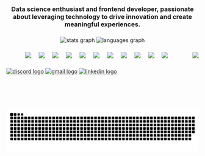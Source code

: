<h3 align="center">Data science enthusiast and frontend developer, passionate about leveraging technology to drive innovation and create meaningful experiences.</h3>

###

<div align="center">
  <img src="https://github-readme-stats.vercel.app/api?username=MuhammedZohaib&hide_title=false&hide_rank=false&show_icons=true&include_all_commits=true&count_private=true&disable_animations=false&theme=dracula&locale=en&hide_border=false" height="150" alt="stats graph"  />
  <img src="https://github-readme-stats.vercel.app/api/top-langs?username=MuhammedZohaib&locale=en&hide_title=false&layout=compact&card_width=320&langs_count=5&theme=dracula&hide_border=false" height="150" alt="languages graph"  />
</div>

###

<img align="right" height="150" src="https://i.pinimg.com/originals/d6/1c/d7/d61cd79401ecbb4eff3aaaa7337b3104.gif"  />

### 

<div align="center">
  <img src="https://cdn.jsdelivr.net/gh/devicons/devicon@latest/icons/python/python-original-wordmark.svg" height="70" />
  <img width="12" />
  <img src="https://cdn.jsdelivr.net/gh/devicons/devicon@latest/icons/tensorflow/tensorflow-original-wordmark.svg" height="70" />
  <img width="12" />
  <img src="https://cdn.jsdelivr.net/gh/devicons/devicon@latest/icons/pytorch/pytorch-original-wordmark.svg" height="70" />
  <img width="12" />
  <img src="https://cdn.jsdelivr.net/gh/devicons/devicon@latest/icons/scikitlearn/scikitlearn-original.svg" height="70" />
  <img width="12" />
  <img src="https://cdn.jsdelivr.net/gh/devicons/devicon@latest/icons/numpy/numpy-original-wordmark.svg" height="70" />
  <img width="12" />
  <img src="https://cdn.jsdelivr.net/gh/devicons/devicon@latest/icons/pandas/pandas-original-wordmark.svg" height="70" />
  <img width="12" />
  <img src="https://cdn.jsdelivr.net/gh/devicons/devicon@latest/icons/fastapi/fastapi-plain-wordmark.svg" height="70" />
  <img width="12" />
  <img src="https://cdn.jsdelivr.net/gh/devicons/devicon@latest/icons/openapi/openapi-original-wordmark.svg" height="70" />
  <img width="12" />
  <img src="https://cdn.jsdelivr.net/gh/devicons/devicon@latest/icons/docker/docker-original-wordmark.svg" height="70" />
  <img width="12" />
  <img src="https://cdn.jsdelivr.net/gh/devicons/devicon@latest/icons/mysql/mysql-original-wordmark.svg" height="70"  />
  <img width="12" />
  <img src="https://cdn.jsdelivr.net/gh/devicons/devicon@latest/icons/jupyter/jupyter-original-wordmark.svg" height="70" />
  <img width="12" />
</div>

### 

<div align="left">
  <a href="https://discord.com/users/691841511339589652"><img src="https://img.shields.io/static/v1?message=Discord&logo=discord&label=&color=7289DA&logoColor=white&labelColor=&style=for-the-badge" height="35" alt="discord logo" /></a>
  <a href="mailto:alizuhaib828@gmail.com"><img src="https://img.shields.io/static/v1?message=Gmail&logo=gmail&label=&color=D14836&logoColor=white&labelColor=&style=for-the-badge" height="35" alt="gmail logo" /></a>
  <a href="https://www.linkedin.com/in/muhammadzohaib0/"><img src="https://img.shields.io/static/v1?message=LinkedIn&logo=linkedin&label=&color=0077B5&logoColor=white&labelColor=&style=for-the-badge" height="35" alt="linkedin logo" /></a>
</div>


### 

<br clear="both">
<img src="https://raw.githubusercontent.com/MuhammedZohaib/MuhammedZohaib/output/snake.svg" alt="Snake animation" />

###
